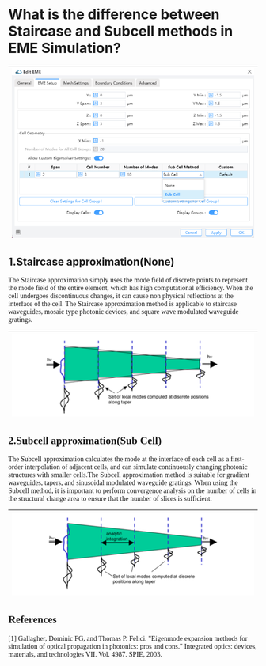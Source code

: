 # What is the difference between Staircase and Subcell methods in EME Simulation?

|![](../../../static/img/faq/FAQ/eme.png)|
 | :------------------------------------------------------------: |


## 1.Staircase approximation(None)

<font face = "Calibri">

<div class="text-justify">

The Staircase approximation simply uses the mode field of discrete points to represent the mode field of the entire element, which has high computational efficiency. When the cell undergoes discontinuous changes, it can cause non physical reflections at the interface of the cell. The Staircase approximation method is applicable to staircase waveguides, mosaic type photonic devices, and square wave modulated waveguide gratings.

|![](../../../static/img/faq/FAQ/staircase.png)|
 | :------------------------------------------------------------: |



</div>

## 2.Subcell approximation(Sub Cell)

<div class="text-justify">
The Subcell approximation calculates the mode at the interface of each cell as a first-order interpolation of adjacent cells, and can simulate continuously changing photonic structures with smaller cells.The Subcell approximation method is suitable for gradient waveguides, tapers, and sinusoidal modulated waveguide gratings. When using the Subcell method, it is important to perform convergence analysis on the number of cells in the structural change area to ensure that the number of slices is sufficient.

|![](../../../static/img/faq/FAQ/subcell.png)|
 | :------------------------------------------------------------: |




## References

[1] Gallagher, Dominic FG, and Thomas P. Felici. "Eigenmode expansion methods for simulation of optical propagation in photonics: pros and cons." Integrated optics: devices, materials, and technologies VII. Vol. 4987. SPIE, 2003.

</div>

</font>